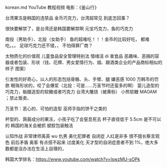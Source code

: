korean.md
YouTube 教程视频
电影：《釜山行》

台湾果冻是韩国的违禁品 金币巧克力，台湾超常见 到底怎回事？

很快要解禁了，是台湾还是韩国要解禁啊 元宝巧克力，鱼的巧克力

南投（男助手）、北投（女助手）
鱼的超难吃！！！金币的比较好吃， 都难吃。。。 足球巧克力还不错，，
不怕得罪厂商？

太物质化的价值观
儿童食品安全管理特别法
情绪沮 di 害食品
恶趣味、恶搞的容器或者包装、形状（钱、花牌、男女爱情行为、烟、跟酒类企业的产品商标相似的样子 图案）

引发性的好奇心，以人的形态包括骨骼、头、手臂、腿 嫌恶感 1000 万韩币的罚款 眼珠形状的，咬了会爆浆（北投：可是……万圣节时还蛮多的啊） 婴儿造型的巧克力，骷髅造型的软糖或者巧克力 台湾大雕烧（被黄标） 小熊软糖 MAOAM ；禁止贩卖、

万圣节：恶心的、可怕的造型 巫师手指的饼干之类的

杯型的、蒟蒻成分的果冻，小孩子吃了会窒息死去 杯子直径低于 5.5cm 是不可以的 韩国的海关会被抓 塑胶包装触法

认知作战 非常律师禹英 wu 仇男 美化犯罪者 自闭症 人红是非多 很不擅长察言观色 前后矛盾 奥客 有点搭不起来 过度美化 天才型的自闭症患者不到 1%，绝大多数都是没办法在生活上自理的，

韩国大学排名：https://www.youtube.com/watch?v=lswzMU-sOPk
